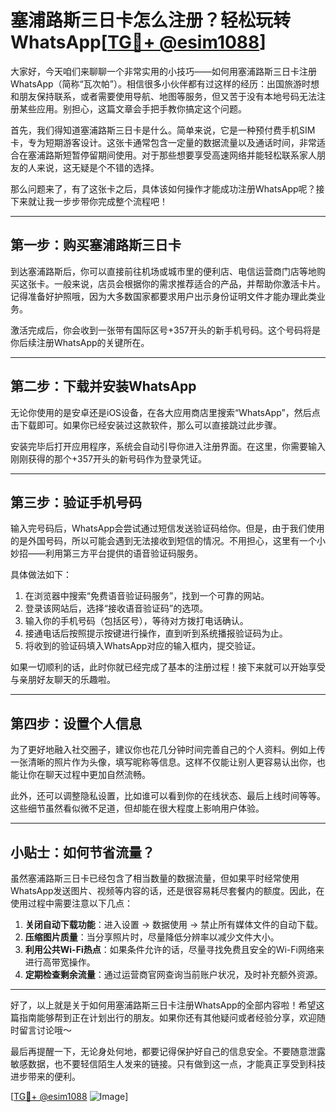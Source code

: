 # 塞浦路斯三日卡怎么注册？轻松玩转WhatsApp[[TG💪+ @esim1088](https://t.me/s/esim1088)]

大家好，今天咱们来聊聊一个非常实用的小技巧——如何用塞浦路斯三日卡注册WhatsApp（简称“瓦次帕”）。相信很多小伙伴都有过这样的经历：出国旅游时想和朋友保持联系，或者需要使用导航、地图等服务，但又苦于没有本地号码无法注册某些应用。别担心，这篇文章会手把手教你搞定这个问题。

首先，我们得知道塞浦路斯三日卡是什么。简单来说，它是一种预付费手机SIM卡，专为短期游客设计。这张卡通常包含一定量的数据流量以及通话时间，非常适合在塞浦路斯短暂停留期间使用。对于那些想要享受高速网络并能轻松联系家人朋友的人来说，这无疑是个不错的选择。

那么问题来了，有了这张卡之后，具体该如何操作才能成功注册WhatsApp呢？接下来就让我一步步带你完成整个流程吧！

---

## 第一步：购买塞浦路斯三日卡

到达塞浦路斯后，你可以直接前往机场或城市里的便利店、电信运营商门店等地购买这张卡。一般来说，店员会根据你的需求推荐适合的产品，并帮助你激活卡片。记得准备好护照哦，因为大多数国家都要求用户出示身份证明文件才能办理此类业务。

激活完成后，你会收到一张带有国际区号+357开头的新手机号码。这个号码将是你后续注册WhatsApp的关键所在。

---

## 第二步：下载并安装WhatsApp

无论你使用的是安卓还是iOS设备，在各大应用商店里搜索“WhatsApp”，然后点击下载即可。如果你已经安装过这款软件，那么可以直接跳过此步骤。

安装完毕后打开应用程序，系统会自动引导你进入注册界面。在这里，你需要输入刚刚获得的那个+357开头的新号码作为登录凭证。

---

## 第三步：验证手机号码

输入完号码后，WhatsApp会尝试通过短信发送验证码给你。但是，由于我们使用的是外国号码，所以可能会遇到无法接收到短信的情况。不用担心，这里有一个小妙招——利用第三方平台提供的语音验证码服务。

具体做法如下：
1. 在浏览器中搜索“免费语音验证码服务”，找到一个可靠的网站。
2. 登录该网站后，选择“接收语音验证码”的选项。
3. 输入你的手机号码（包括区号），等待对方拨打电话确认。
4. 接通电话后按照提示按键进行操作，直到听到系统播报验证码为止。
5. 将收到的验证码填入WhatsApp对应的输入框内，提交验证。

如果一切顺利的话，此时你就已经完成了基本的注册过程！接下来就可以开始享受与亲朋好友聊天的乐趣啦。

---

## 第四步：设置个人信息

为了更好地融入社交圈子，建议你也花几分钟时间完善自己的个人资料。例如上传一张清晰的照片作为头像，填写昵称等信息。这样不仅能让别人更容易认出你，也能让你在聊天过程中更加自然流畅。

此外，还可以调整隐私设置，比如谁可以看到你的在线状态、最后上线时间等等。这些细节虽然看似微不足道，但却能在很大程度上影响用户体验。

---

## 小贴士：如何节省流量？

虽然塞浦路斯三日卡已经包含了相当数量的数据流量，但如果平时经常使用WhatsApp发送图片、视频等内容的话，还是很容易耗尽套餐内的额度。因此，在使用过程中需要注意以下几点：

1. **关闭自动下载功能**：进入设置 -> 数据使用 -> 禁止所有媒体文件的自动下载。
2. **压缩图片质量**：当分享照片时，尽量降低分辨率以减少文件大小。
3. **利用公共Wi-Fi热点**：如果条件允许的话，尽量寻找免费且安全的Wi-Fi网络来进行高带宽操作。
4. **定期检查剩余流量**：通过运营商官网查询当前账户状况，及时补充额外资源。

---

好了，以上就是关于如何用塞浦路斯三日卡注册WhatsApp的全部内容啦！希望这篇指南能够帮到正在计划出行的朋友。如果你还有其他疑问或者经验分享，欢迎随时留言讨论哦～

最后再提醒一下，无论身处何地，都要记得保护好自己的信息安全。不要随意泄露敏感数据，也不要轻信陌生人发来的链接。只有做到这一点，才能真正享受到科技进步带来的便利。

[[TG💪+ @esim1088](https://t.me/s/esim1088) ![Image](https://i.postimg.cc/4NQfJmqS/Snipaste-2025-05-13-00-14-12.png)]